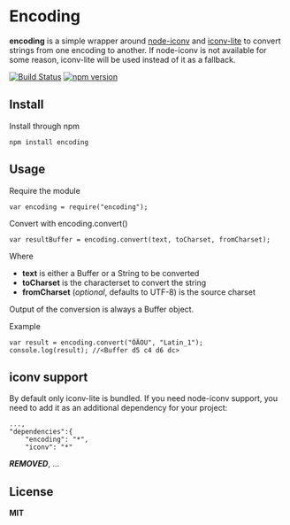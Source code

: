 # Encoding

**encoding** is a simple wrapper around [node-iconv](https://github.com/bnoordhuis/node-iconv) and [iconv-lite](https://github.com/ashtuchkin/iconv-lite/) to convert strings from one encoding to another. If node-iconv is not available for some reason,
iconv-lite will be used instead of it as a fallback.

[![Build Status](https://secure.travis-ci.org/andris9/encoding.svg)](http://travis-ci.org/andris9/Nodemailer)
[![npm version](https://badge.fury.io/js/encoding.svg)](http://badge.fury.io/js/encoding)

## Install

Install through npm

    npm install encoding

## Usage

Require the module

    var encoding = require("encoding");

Convert with encoding.convert()

    var resultBuffer = encoding.convert(text, toCharset, fromCharset);

Where

  * **text** is either a Buffer or a String to be converted
  * **toCharset** is the characterset to convert the string
  * **fromCharset** (*optional*, defaults to UTF-8) is the source charset

Output of the conversion is always a Buffer object.

Example

    var result = encoding.convert("ÕÄÖÜ", "Latin_1");
    console.log(result); //<Buffer d5 c4 d6 dc>

## iconv support

By default only iconv-lite is bundled. If you need node-iconv support, you need to add it
as an additional dependency for your project:

    ...,
    "dependencies":{
        "encoding": "*",
        "iconv": "*"
  ***REMOVED***,
    ...

## License

**MIT**
